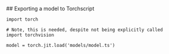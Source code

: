 ## Exporting a model to Torchscript

```
import torch

# Note, this is needed, despite not being explicitly called
import torchvision 

model = torch.jit.load('models/model.ts')
```